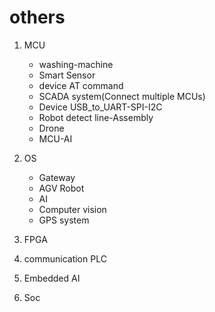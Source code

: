 # others
1. MCU
    - washing-machine
    - Smart Sensor
    - device AT command
    - SCADA system(Connect multiple MCUs)
    - Device USB_to_UART-SPI-I2C
    - Robot detect line-Assembly
    - Drone
    - MCU-AI
   
2. OS
    - Gateway
    - AGV Robot
    - AI
    - Computer vision
    - GPS system

3. FPGA

4. communication PLC

5. Embedded AI

6. Soc
